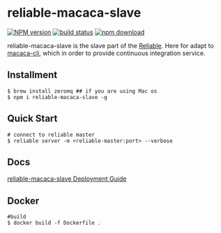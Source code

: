 # reliable-macaca-slave

[![NPM version][npm-image]][npm-url]
[![build status][travis-image]][travis-url]
[![npm download][download-image]][download-url]

[npm-image]: https://img.shields.io/npm/v/reliable-macaca-slave.svg?style=flat-square
[npm-url]: https://npmjs.org/package/reliable-macaca-slave
[travis-image]: https://img.shields.io/travis/reliablejs/reliable-macaca-slave.svg?style=flat-square
[travis-url]: https://travis-ci.org/reliablejs/reliable-macaca-slave
[download-image]: https://img.shields.io/npm/dm/reliable-macaca-slave.svg?style=flat-square
[download-url]: https://npmjs.org/package/reliable-macaca-slave

reliable-macaca-slave is the slave part of the [Reliable](https://github.com/reliablejs). Here for adapt to [macaca-cli](https://github.com/macacajs/macaca-cli), which in order to provide continuous integration service.

## Installment

```shell
$ brew install zeromq ## if you are using Mac os
$ npm i reliable-macaca-slave -g
```

## Quick Start

```shell
# connect to reliable master
$ reliable server -m <reliable-master:port> --verbose
```

## Docs

[reliable-macaca-slave Deployment Guide](//macacajs.github.io/macaca/slave-deployment.html)

## Docker

```shell
#build
$ docker build -f Dockerfile .
```

